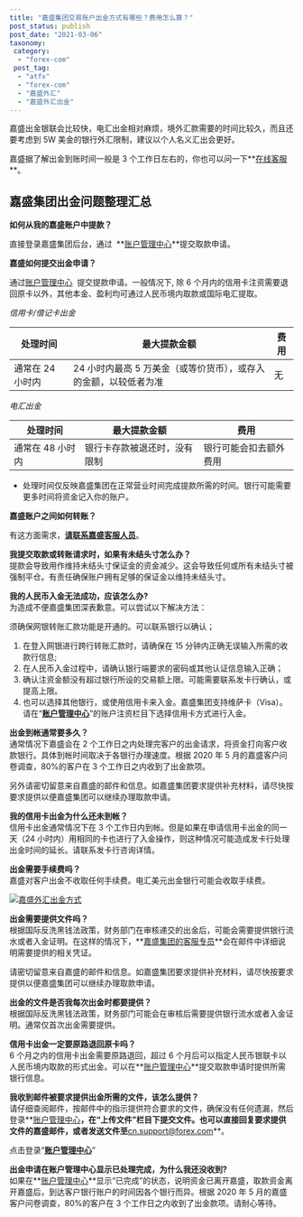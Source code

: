 ```yaml
---
title: "嘉盛集团交易账户出金方式有哪些？费用怎么算？"
post_status: publish
post_date: "2021-03-06"
taxonomy:
 category:
  - "forex-com"
 post_tag:
  - "atfx"
  - "forex-com"
  - "嘉盛外汇"
  - "嘉盛外汇出金"
---
```


嘉盛出金银联会比较快，电汇出金相对麻烦，境外汇款需要的时间比较久，而且还要考虑到 5W 美金的银行外汇限制，建议以个人名义汇出会更好。

嘉盛据了解出金到账时间一般是 3 个工作日左右的，你也可以问一下**[在线客服](http://www.ssgg.net/forex-customer-service.html)**。

## 嘉盛集团出金问题整理汇总

**如何从我的嘉盛账户中提款？**

直接登录嘉盛集团后台，通过  **[账户管理中心](https://account.denglupingtai.com/login/forexglzh)**提交取款申请。

**嘉盛如何提交出金申请？**

通过[账户管理中心](https://account.denglupingtai.com/login/forexglzh)  提交提款申请。一般情况下, 除 6 个月内的信用卡注资需要退回原卡以外，其他本金、盈利均可通过人民币境内取款或国际电汇提取。

_信用卡/借记卡出金_

| 处理时间         | 最大提款金额                                                     | 费用 |
| ---------------- | ---------------------------------------------------------------- | ---- |
| 通常在 24 小时内 | 24 小时内最高 5 万美金（或等价货币），或存入的金额，以较低者为准 | 无   |

_电汇出金_

| 处理时间         | 最大提款金额                 | 费用                   |
| ---------------- | ---------------------------- | ---------------------- |
| 通常在 48 小时内 | 银行卡存款被退还时，没有限制 | 银行可能会扣去额外费用 |

* 处理时间仅反映嘉盛集团在正常营业时间完成提款所需的时间。银行可能需要更多时间将资金记入你的账户。

**嘉盛账户之间如何转账？**

有这方面需求，**[请联系嘉盛客服人员](http://www.ssgg.net/forex-customer-service.html)**。

**我提交取款或转账请求时，如果有未结头寸怎么办？**  
提款会导致用作维持未结头寸保证金的资金减少。这会导致任何或所有未结头寸被强制平仓。有责任确保账户拥有足够的保证金以维持未结头寸。

**我的人民币入金无法成功，应该怎么办?**  
为造成不便嘉盛集团深表歉意。可以尝试以下解决方法：

须确保网银转账汇款功能是开通的。可以联系银行以确认；

1. 在登入网银进行跨行转账汇款时，请确保在 15 分钟内正确无误输入所需的收款行信息;
2. 在人民币入金过程中，请确认银行端要求的密码或其他认证信息输入正确；
3. 确认注资金额没有超过银行所设的交易额上限。可能需要联系发卡行确认，或提高上限。
4. 也可以选择其他银行，或使用信用卡来入金。嘉盛集团支持维萨卡（Visa）。请在“**[账户管理中心](https://account.denglupingtai.com/login/forexglzh)**”的账户注资栏目下选择信用卡方式进行入金。

**出金到帐通常要多久？**  
通常情况下嘉盛会在 2 个工作日之内处理完客户的出金请求，将资金打向客户收款银行。具体到帐时间取决于各银行办理速度。根据 2020 年 5 月的嘉盛客户问卷调查，80%的客户在 3 个工作日之内收到了出金款项。

另外请密切留意来自嘉盛的邮件和信息。如嘉盛集团要求提供补充材料，请尽快按要求提供以便嘉盛集团可以继续办理取款申请。

**我的信用卡出金为什么还未到帐？**  
信用卡出金通常情况下在 3 个工作日内到帐。但是如果在申请信用卡出金的同一天（24 小时内）用相同的卡也进行了入金操作，则这种情况可能造成发卡行处理出金时间的延长。请联系发卡行咨询详情。

**出金需要手续费吗？**  
嘉盛对客户出金不收取任何手续费。电汇美元出金银行可能会收取手续费。

[![嘉盛外汇出金方式](https://cdn.fendou.la/tuoss/forex-withdraw.png)](https://www.ifttt.fun/go/forexcom)

**出金需要提供文件吗？**  
根据国际反洗黑钱法政策，财务部门在审核递交的出金后，可能会需要提供银行流水或者入金证明。在这样的情况下，**[嘉盛集团的客服专员](http://www.ssgg.net/forex-customer-service.html)**会在邮件中详细说明需要提供的相关凭证。

请密切留意来自嘉盛的邮件和信息。如嘉盛集团要求提供补充材料，请尽快按要求提供以便嘉盛集团可以继续办理取款申请。

**出金的文件是否我每次出金时都要提供？**  
根据国际反洗黑钱法政策，财务部门可能会在审核后需要提供银行流水或者入金证明。通常仅首次出金需要提供。

**信用卡出金一定要原路退回原卡吗？**  
6 个月之内的信用卡出金需要原路退回，超过 6 个月后可以指定人民币银联卡以人民币境内取款的形式出金。可以在**[账户管理中心](https://account.denglupingtai.com/login/forexglzh)**提交取款申请时提供所需银行信息。

**我收到邮件被要求提供出金所需的文件，该怎么提供？**  
请仔细查阅邮件，按邮件中的指示提供符合要求的文件，确保没有任何遗漏，然后登录**[账户管理中心](https://account.denglupingtai.com/login/forexglzh)**，在“上传文件”栏目下提交文件。也可以直接回复要求提供文件的嘉盛邮件，或者发送文件至**cn.support@forex.com**。

点击登录“**[账户管理中心](https://account.denglupingtai.com/login/forexglzh)**”

**出金申请在账户管理中心显示已处理完成，为什么我还没收到?**  
如果在**[账户管理中心](https://account.denglupingtai.com/login/forexglzh)**显示“已完成”的状态，说明资金已离开嘉盛，取款资金离开嘉盛后，到达客户银行账户的时间因各个银行而异。根据 2020 年 5 月的嘉盛客户问卷调查，80%的客户在 3 个工作日之内收到了出金款项。请耐心等待。
